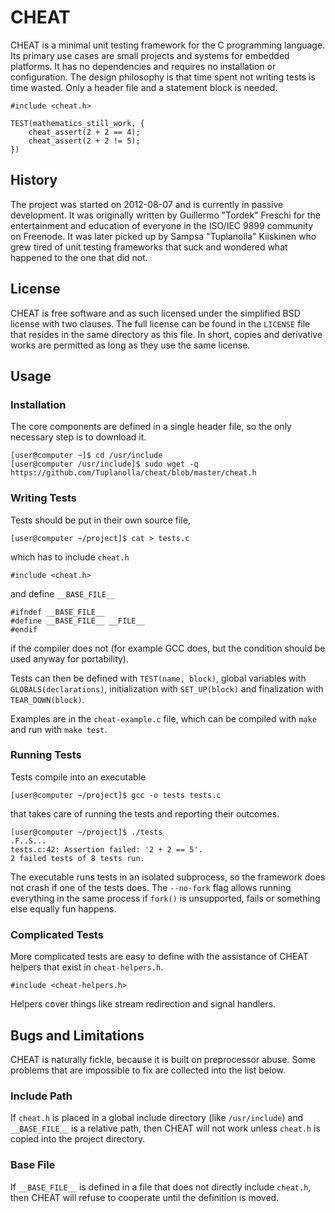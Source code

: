# CHEAT

CHEAT is a minimal unit testing framework for the C programming language.
Its primary use cases are small projects and systems for embedded platforms.
It has no dependencies and requires no installation or configuration.
The design philosophy is that time spent not writing tests is time wasted.
Only a header file and a statement block is needed.

    #include <cheat.h>

    TEST(mathematics_still_work, {
        cheat_assert(2 + 2 == 4);
        cheat_assert(2 + 2 != 5);
    })

## History

The project was started on 2012-08-07 and
 is currently in passive development.
It was originally written by Guillermo "Tordek" Freschi for
 the entertainment and education of everyone in
 the ISO/IEC 9899 community on Freenode.
It was later picked up by Sampsa "Tuplanolla" Kiiskinen who
 grew tired of unit testing frameworks that suck and
 wondered what happened to the one that did not.

## License

CHEAT is free software and as such
 licensed under the simplified BSD license with two clauses.
The full license can be found in the `LICENSE` file that
 resides in the same directory as this file.
In short, copies and derivative works are permitted
 as long as they use the same license.

## Usage

### Installation

The core components are defined in a single header file, so
 the only necessary step is to download it.

    [user@computer ~]$ cd /usr/include
    [user@computer /usr/include]$ sudo wget -q https://github.com/Tuplanolla/cheat/blob/master/cheat.h

### Writing Tests

Tests should be put in their own source file,

    [user@computer ~/project]$ cat > tests.c

 which has to include `cheat.h`

    #include <cheat.h>

 and define `__BASE_FILE__`

    #ifndef __BASE_FILE__
    #define __BASE_FILE__ __FILE__
    #endif

 if the compiler does not (for example GCC does, but
 the condition should be used anyway for portability).

Tests can then be defined with `TEST(name, block)`,
 global variables with `GLOBALS(declarations)`,
 initialization with `SET_UP(block)` and
 finalization with `TEAR_DOWN(block)`.

Examples are in the `cheat-example.c` file, which
 can be compiled with `make` and run with `make test`.

### Running Tests

Tests compile into an executable

    [user@computer ~/project]$ gcc -o tests tests.c

 that takes care of running the tests and reporting their outcomes.

    [user@computer ~/project]$ ./tests
    .F..S...
    tests.c:42: Assertion failed: '2 + 2 == 5'.
    2 failed tests of 8 tests run.

The executable runs tests in
 an isolated subprocess, so
 the framework does not crash if
 one of the tests does.
The `--no-fork` flag allows
 running everything in the same process if
 `fork()` is unsupported, fails or
 something else equally fun happens.

### Complicated Tests

More complicated tests are easy to define with
 the assistance of CHEAT helpers that
 exist in `cheat-helpers.h`.

    #include <cheat-helpers.h>

Helpers cover things like
 stream redirection and
 signal handlers.

## Bugs and Limitations

CHEAT is naturally fickle, because
 it is built on preprocessor abuse.
Some problems that are impossible to fix are
 collected into the list below.

### Include Path

If `cheat.h` is placed in a global include directory (like `/usr/include`) and
 `__BASE_FILE__` is a relative path, then
 CHEAT will not work unless
 `cheat.h` is copied into the project directory.

### Base File

If `__BASE_FILE__` is defined in a file
 that does not directly include `cheat.h`, then
 CHEAT will refuse to cooperate until
 the definition is moved.
